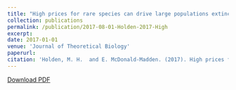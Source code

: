 ```yaml
---
title: "High prices for rare species can drive large populations extinct: the anthropogenic Allee effect revisited"
collection: publications
permalink: /publication/2017-08-01-Holden-2017-High
excerpt:
date: 2017-01-01
venue: 'Journal of Theoretical Biology'
paperurl: 
citation: 'Holden, M. H.  and E. McDonald-Madden. (2017). High prices for rare species can drive large populations extinct: the anthropogenic Allee effect revisited. <i>Journal of Theoretical Biology</i>. 429:170-180.'
---
```


[Download PDF](https://matthewhholden.github.io/files/Holden_McDonaldMadden_2017_Anthropogenic_Allee_Effect_JTB.pdf
)
